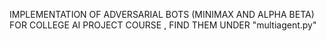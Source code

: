 IMPLEMENTATION OF ADVERSARIAL BOTS (MINIMAX AND ALPHA BETA) FOR COLLEGE AI PROJECT COURSE , FIND THEM UNDER "multiagent.py"
